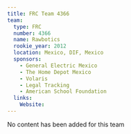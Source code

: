 ```yaml
---
title: FRC Team 4366
team:
  type: FRC
  number: 4366
  name: Rawbotics
  rookie_year: 2012
  location: Mexico, DIF, Mexico
  sponsors:
    - General Electric Mexico
    - The Home Depot Mexico
    - Volaris
    - Legal Tracking
    - American School Foundation
  links:
    Website: 
---
```

No content has been added for this team